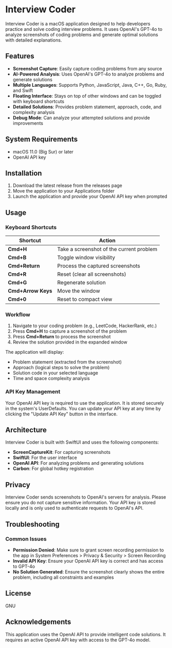 # Interview Coder

Interview Coder is a macOS application designed to help developers practice and solve coding interview problems. It uses OpenAI's GPT-4o to analyze screenshots of coding problems and generate optimal solutions with detailed explanations.

## Features

- **Screenshot Capture**: Easily capture coding problems from any source
- **AI-Powered Analysis**: Uses OpenAI's GPT-4o to analyze problems and generate solutions
- **Multiple Languages**: Supports Python, JavaScript, Java, C++, Go, Ruby, and Swift
- **Floating Interface**: Stays on top of other windows and can be toggled with keyboard shortcuts
- **Detailed Solutions**: Provides problem statement, approach, code, and complexity analysis
- **Debug Mode**: Can analyze your attempted solutions and provide improvements

## System Requirements

- macOS 11.0 (Big Sur) or later
- OpenAI API key

## Installation

1. Download the latest release from the releases page
2. Move the application to your Applications folder
3. Launch the application and provide your OpenAI API key when prompted

## Usage

### Keyboard Shortcuts

| Shortcut | Action |
|----------|--------|
| **Cmd+H** | Take a screenshot of the current problem |
| **Cmd+B** | Toggle window visibility |
| **Cmd+Return** | Process the captured screenshots |
| **Cmd+R** | Reset (clear all screenshots) |
| **Cmd+G** | Regenerate solution |
| **Cmd+Arrow Keys** | Move the window |
| **Cmd+0** | Reset to compact view |

### Workflow

1. Navigate to your coding problem (e.g., LeetCode, HackerRank, etc.)
2. Press **Cmd+H** to capture a screenshot of the problem
3. Press **Cmd+Return** to process the screenshot
4. Review the solution provided in the expanded window

The application will display:
- Problem statement (extracted from the screenshot)
- Approach (logical steps to solve the problem)
- Solution code in your selected language
- Time and space complexity analysis

### API Key Management

Your OpenAI API key is required to use the application. It is stored securely in the system's UserDefaults. You can update your API key at any time by clicking the "Update API Key" button in the interface.

## Architecture

Interview Coder is built with SwiftUI and uses the following components:

- **ScreenCaptureKit**: For capturing screenshots
- **SwiftUI**: For the user interface
- **OpenAI API**: For analyzing problems and generating solutions
- **Carbon**: For global hotkey registration

## Privacy

Interview Coder sends screenshots to OpenAI's servers for analysis. Please ensure you do not capture sensitive information. Your API key is stored locally and is only used to authenticate requests to OpenAI's API.

## Troubleshooting

### Common Issues

- **Permission Denied**: Make sure to grant screen recording permission to the app in System Preferences > Privacy & Security > Screen Recording
- **Invalid API Key**: Ensure your OpenAI API key is correct and has access to GPT-4o
- **No Solution Generated**: Ensure the screenshot clearly shows the entire problem, including all constraints and examples

## License

GNU

## Acknowledgements

This application uses the OpenAI API to provide intelligent code solutions. It requires an active OpenAI API key with access to the GPT-4o model.
